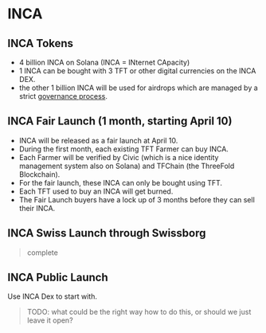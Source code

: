 # INCA

## INCA Tokens

- 4 billion INCA on Solana (INCA = INternet CApacity)
- 1 INCA can be bought with 3 TFT or other digital currencies on the INCA DEX.
- the other 1 billion INCA will be used for airdrops which are managed by a strict [governance process](governance.md).

## INCA Fair Launch (1 month, starting April 10)

- INCA will be released as a fair launch at April 10.
- During the first month, each existing TFT Farmer can buy INCA.
- Each Farmer will be verified by Civic (which is a nice identity management system also on Solana) and TFChain (the ThreeFold Blockchain).  
- For the fair launch, these INCA can only be bought using TFT. 
- Each TFT used to buy an INCA will get burned. 
- The Fair Launch buyers have a lock up of 3 months before they can sell their INCA.

## INCA Swiss Launch through Swissborg

> complete

## INCA Public Launch 

Use INCA Dex to start with.

> TODO: what could be the right way how to do this, or should we just leave it open?

